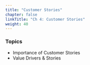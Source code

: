 ```yaml
---
title: "Customer Stories"
chapter: false
linkTitle: "Ch 4: Customer Stories"
weight: 40
---
```


### Topics

- Importance of Customer Stories
- Value Drivers & Stories